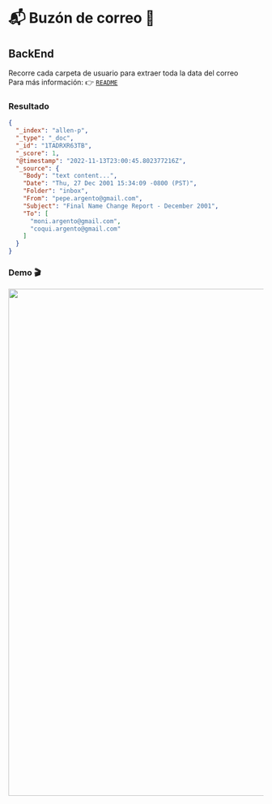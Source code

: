 # 📬 Buzón de correo 📧
## BackEnd
Recorre cada carpeta de usuario para extraer toda la data del correo  
Para más información: 👉 [`README`](back_end/README.md)

### Resultado
```json
{
  "_index": "allen-p",
  "_type": "_doc",
  "_id": "1TADRXR63TB",
  "_score": 1,
  "@timestamp": "2022-11-13T23:00:45.802377216Z",
  "_source": {
    "Body": "text content...",
    "Date": "Thu, 27 Dec 2001 15:34:09 -0800 (PST)",
    "Folder": "inbox",
    "From": "pepe.argento@gmail.com",
    "Subject": "Final Name Change Report - December 2001",
    "To": [
      "moni.argento@gmail.com",
      "coqui.argento@gmail.com"
    ]
  }
}
```
### Demo 🎬
<img width="1000" src="back_end/demo/mailbox.backend.gif"/>
